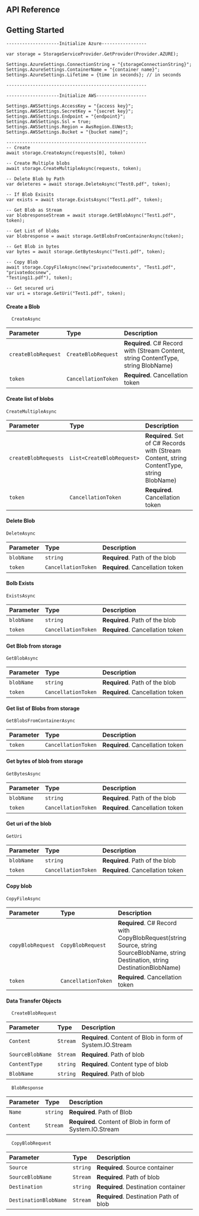 
## API Reference

## Getting Started
```
--------------------Initialize Azure-----------------

var storage = StorageServiceProvider.GetProvider(Provider.AZURE);

Settings.AzureSettings.ConnectionString = "{storageConnectionString}";
Settings.AzureSettings.ContainerName = "{container name}";
Settings.AzureSettings.Lifetime = {time in seconds}; // in seconds

-----------------------------------------------------

--------------------Initialize AWS-------------------

Settings.AWSSettings.AccessKey = "{access key}";
Settings.AWSSettings.SecretKey = "{secret key}";
Settings.AWSSettings.Endpoint = "{endpoint}";
Settings.AWSSettings.Ssl = true;
Settings.AWSSettings.Region = AwsRegion.EUWest3;
Settings.AWSSettings.Bucket = "{bucket name}";

-----------------------------------------------------
-- Create
await storage.CreateAsync(requests[0], token)

-- Create Multiple blobs
await storage.CreateMultipleAsync(requests, token);

-- Delete Blob by Path
var deleteres = await storage.DeleteAsync("Test0.pdf", token);

-- If Blob Exisits
var exists = await storage.ExistsAsync("Test1.pdf", token);

-- Get Blob as Stream
var blobresponseStream = await storage.GetBlobAsync("Test1.pdf", token);

-- Get List of blobs
var blobresponse = await storage.GetBlobsFromContainerAsync(token);

-- Get Blob in bytes
var bytes = await storage.GetBytesAsync("Test1.pdf", token);

-- Copy Blob
await storage.CopyFileAsync(new("privatedocuments", "Test1.pdf", "privatedocsnew",
"Testing11.pdf"), token); 

-- Get secured uri
var uri = storage.GetUri("Test1.pdf", token);
```

#### Create a Blob

```
  CreateAsync
```

| Parameter | Type     | Description                |
| :-------- | :------- | :------------------------- |
| `createBlobRequest` | `CreateBlobRequest` | **Required**. C# Record with (Stream Content, string ContentType, string BlobName) |
| `token` | `CancellationToken` | **Required**. Cancellation token |

#### Create list of blobs

```
CreateMultipleAsync
```

| Parameter | Type     | Description                       |
| :-------- | :------- | :-------------------------------- |
| `createBlobRequests`      | `List<CreateBlobRequest>` | **Required**. Set of C# Records with (Stream Content, string ContentType, string BlobName) |
| `token` | `CancellationToken` | **Required**. Cancellation token |

#### Delete Blob
```
DeleteAsync
```

| Parameter | Type     | Description                       |
| :-------- | :------- | :-------------------------------- |
| `blobName`      | `string` | **Required**. Path of the blob |
| `token` | `CancellationToken` | **Required**. Cancellation token |

#### Bolb Exists
```
ExistsAsync
```

| Parameter | Type     | Description                       |
| :-------- | :------- | :-------------------------------- |
| `blobName`      | `string` | **Required**. Path of the blob  |
| `token` | `CancellationToken` | **Required**. Cancellation token |


#### Get Blob from storage
```
GetBlobAsync
```

| Parameter | Type     | Description                       |
| :-------- | :------- | :-------------------------------- |
| `blobName`      | `string` | **Required**. Path of the blob  |
| `token` | `CancellationToken` | **Required**. Cancellation token|

#### Get list of Blobs from storage
```
GetBlobsFromContainerAsync
```

| Parameter | Type     | Description                       |
| :-------- | :------- | :-------------------------------- |
| `token` | `CancellationToken` | **Required**. Cancellation token|

#### Get bytes of blob from storage
```
GetBytesAsync
```

| Parameter | Type     | Description                       |
| :-------- | :------- | :-------------------------------- |
| `blobName`      | `string` | **Required**. Path of the blob  |
| `token` | `CancellationToken` | **Required**. Cancellation token|


#### Get uri of the blob
```
GetUri
```

| Parameter | Type     | Description                       |
| :-------- | :------- | :-------------------------------- |
| `blobName`      | `string` | **Required**. Path of the blob  |
| `token` | `CancellationToken` | **Required**. Cancellation token|

#### Copy blob
```
CopyFileAsync
```

| Parameter | Type     | Description                       |
| :-------- | :------- | :-------------------------------- |
| `copyBlobRequest`      | `CopyBlobRequest` | **Required**.  C# Record with CopyBlobRequest(string Source, string SourceBlobName, string Destination, string DestinationBlobName) |
| `token` | `CancellationToken` | **Required**. Cancellation token|

#### Data Transfer Objects

```
  CreateBlobRequest
```

| Parameter | Type     | Description                |
| :-------- | :------- | :------------------------- |
| `Content` | `Stream` | **Required**. Content of Blob in form of System.IO.Stream |
| `SourceBlobName` | `Stream` | **Required**. Path of blob |
| `ContentType` | `string` | **Required**. Content type of blob |
| `BlobName` | `string` | **Required**. Path of blob |

```
  BlobResponse
```

| Parameter | Type     | Description                |
| :-------- | :------- | :------------------------- |
| `Name` | `string` | **Required**. Path of Blob |
| `Content` | `Stream` | **Required**. Content of Blob in form of System.IO.Stream |


```
  CopyBlobRequest
```

| Parameter | Type     | Description                |
| :-------- | :------- | :------------------------- |
| `Source` | `string` | **Required**. Source container |
| `SourceBlobName` | `Stream` | **Required**. Path of blob |
| `Destination` | `string` | **Required**. Destination container |
| `DestinationBlobName` | `Stream` | **Required**. Destination Path of blob |

